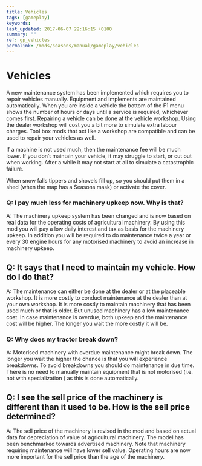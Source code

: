 ```yaml
---
title: Vehicles
tags: [gameplay]
keywords:
last_updated: 2017-06-07 22:16:15 +0100
summary: ""
ref: gp_vehicles
permalink: /mods/seasons/manual/gameplay/vehicles
---
```


# Vehicles

A new maintenance system has been implemented which requires you to repair vehicles manually. Equipment and implements are maintained automatically. When you are inside a vehicle the bottom of the F1 menu shows the number of hours or days until a service is required, whichever comes first. Repairing a vehicle can be done at the vehicle workshop. Using the dealer workshop will cost you a bit more to simulate extra labour charges. Tool box mods that act like a workshop are compatible and can be used to repair your vehicles as well.

If a machine is not used much, then the maintenance fee will be much lower. If you don’t maintain your vehicle, it may struggle to start, or cut out when working. After a while it may not start at all to simulate a catastrophic failure.

When snow falls tippers and shovels fill up, so you should put them in a shed (when the map has a Seasons mask) or activate the cover.


### Q: I pay much less for machinery upkeep now. Why is that?
A: The machinery upkeep system has been changed and is now based on real data for the operating costs of agricultural machinery. By using this mod you will pay a low daily interest and tax as basis for the machinery upkeep. In addition you will be required to do maintenance twice a year or every 30 engine hours for any motorised machinery to avoid an increase in machinery upkeep.

## Q: It says that I need to maintain my vehicle. How do I do that?
A: The maintenance can either be done at the dealer or at the placeable workshop. It is more costly to conduct maintenance at the dealer than at your own workshop. It is more costly to maintain machinery that has been used much or that is older. But unused machinery has a low maintenance cost. In case maintenance is overdue, both upkeep and the maintenance cost will be higher. The longer you wait the more costly it will be.

### Q: Why does my tractor break down?
A: Motorised machinery with overdue maintenance might break down. The longer you wait the higher the chance is that you will experience breakdowns. To avoid breakdowns you should do maintenance in due time. There is no need to manually maintain equipment that is not motorised (i.e. not with specialization <motorized>) as this is done automatically.

## Q: I see the sell price of the machinery is different than it used to be. How is the sell price determined?
A: The sell price of the machinery is revised in the mod and based on actual data for depreciation of value of agricultural machinery. The model has been benchmarked towards advertised machinery. Note that machinery requiring maintenance will have lower sell value. Operating hours are now more important for the sell price than the age of the machinery.


